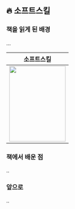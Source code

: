 ## 🔥 소프트스킬
### 책을 읽게 된 배경
...

|소프트스킬|
|---|
|<img src="http://image.yes24.com/goods/61794014/XL" width="150" height="200"/>|


### 책에서 배운 점
..

### 앞으로
..